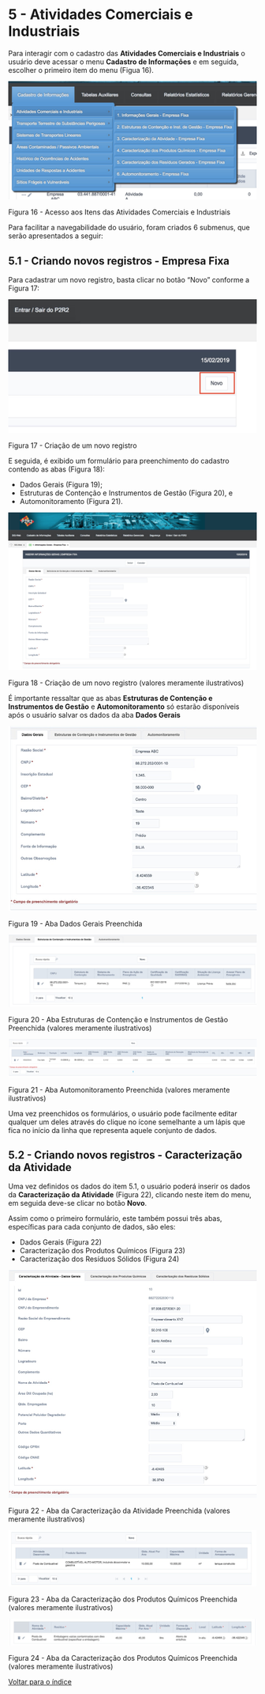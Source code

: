 # 5 - Atividades Comerciais e Industriais


Para interagir com o cadastro das **Atividades Comerciais e Industriais** o usuário deve acessar o menu **Cadastro de Informações** e em seguida, escolher o primeiro item do menu (Figua 16).


![image](../img/5/16.png)

Figura 16 - Acesso aos Itens das Atividades Comerciais e Industriais


Para facilitar a navegabilidade do usuário, foram criados 6 submenus, que serão apresentados a seguir:


## 5.1 - Criando novos registros - Empresa Fixa

Para cadastrar um novo registro, basta clicar no botão “Novo” conforme a Figura 17:

![image](../img/5/17.jpg)

Figura 17 - Criação de um novo registro

E seguida, é exibido um formulário para preenchimento do cadastro contendo as abas (Figura 18):

- Dados Gerais (Figura 19);
- Estruturas de Contenção e Instrumentos de Gestão (Figura 20), e
- Automonitoramento (Figura 21).


![image](../img/5/18.jpg)

Figura 18 - Criação de um novo registro (valores meramente ilustrativos)


É importante ressaltar que as abas **Estruturas de Contenção e Instrumentos de Gestão** e **Automonitoramento** só estarão disponíveis após o usuário salvar os dados da aba **Dados Gerais**


![image](../img/5/19.jpg)

Figura 19 - Aba Dados Gerais Preenchida


![image](../img/5/20.jpg)

Figura 20 - Aba Estruturas de Contenção e Instrumentos de Gestão Preenchida (valores meramente ilustrativos)


![image](../img/5/21.jpg)

Figura 21 - Aba Automonitoramento Preenchida (valores meramente ilustrativos)


Uma vez preenchidos os formulários, o usuário pode facilmente editar qualquer um deles através do clique no ícone semelhante a um lápis que fica no início da linha que representa aquele conjunto de dados.


## 5.2 - Criando novos registros - Caracterização da Atividade


Uma vez definidos os dados do item 5.1, o usuário poderá inserir os dados da **Caracterização da Atividade** (Figura 22), clicando neste item do menu, em seguida deve-se clicar no botão **Novo**.

Assim como o primeiro formulário, este também possui três abas, específicas para cada conjunto de dados, são eles:

- Dados Gerais (Figura 22)
- Caracterização dos Produtos Químicos (Figura 23)
- Caracterização dos Resíduos Sólidos (Figura 24)


![image](../img/5/22.jpg)

Figura 22 - Aba da Caracterização da Atividade Preenchida (valores meramente ilustrativos)


![image](../img/5/23.jpg)

Figura 23 - Aba da Caracterização dos Produtos Químicos Preenchida (valores meramente ilustrativos)


![image](../img/5/24.jpg)

Figura 24 - Aba da Caracterização dos Produtos Químicos Preenchida (valores meramente ilustrativos)



[Voltar para o índice][1]

[1]:https://github.com/marcellobenigno/p2r2-doc
